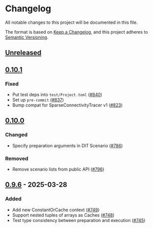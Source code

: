 # Changelog

All notable changes to this project will be documented in this file.

The format is based on [Keep a Changelog](https://keepachangelog.com/en/1.1.0/),
and this project adheres to [Semantic Versioning](https://semver.org/spec/v2.0.0.html).

## [Unreleased](https://github.com/JuliaDiff/DifferentiationInterface.jl/compare/DifferentiationInterfaceTest-v0.10.1...main)

## [0.10.1](https://github.com/JuliaDiff/DifferentiationInterface.jl/compare/DifferentiationInterfaceTest-v0.10.0...DifferentiationInterfaceTest-v0.10.1)

### Fixed

  - Put test deps into `test/Project.toml` ([#840](https://github.com/JuliaDiff/DifferentiationInterface.jl/pull/840))
  - Set up `pre-commit` ([#837](https://github.com/JuliaDiff/DifferentiationInterface.jl/pull/837))
  - Bump compat for SparseConnectivityTracer v1 ([#823](https://github.com/JuliaDiff/DifferentiationInterface.jl/pull/823))

## [0.10.0](https://github.com/JuliaDiff/DifferentiationInterface.jl/compare/DifferentiationInterfaceTest-v0.9.6...DifferentiationInterfaceTest-v0.10.0)

### Changed

  - Specify preparation arguments in DIT Scenario ([#786](https://github.com/JuliaDiff/DifferentiationInterface.jl/pull/786))

### Removed

  - Remove scenario lists from public API ([#796](https://github.com/JuliaDiff/DifferentiationInterface.jl/pull/796))

## [0.9.6](https://github.com/JuliaDiff/DifferentiationInterface.jl/compare/DifferentiationInterfaceTest-v0.9.5...DifferentiationInterfaceTest-v0.9.6) - 2025-03-28

### Added

  - Add new ConstantOrCache context ([#749](https://github.com/JuliaDiff/DifferentiationInterface.jl/pull/749))
  - Support nested tuples of arrays as Caches ([#748](https://github.com/JuliaDiff/DifferentiationInterface.jl/pull/748))
  - Test type consistency between preparation and execution ([#745](https://github.com/JuliaDiff/DifferentiationInterface.jl/pull/745))
